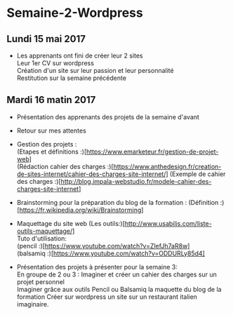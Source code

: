 # Semaine-2-Wordpress
## Lundi 15 mai 2017
- Les apprenants ont fini de créer leur 2 sites  
Leur 1er CV sur wordpress  
Création d'un site sur leur passion et leur personnalité  
Restitution sur la semaine précédente

## Mardi 16 matin 2017
- Présentation des apprenants des projets de la semaine d'avant  
- Retour sur mes attentes  
- Gestion des projets :  
(Etapes et définitions :)[https://www.emarketeur.fr/gestion-de-projet-web]  
(Rédaction cahier des charges :)[https://www.anthedesign.fr/creation-de-sites-internet/cahier-des-charges-site-internet/]
(Exemple de cahier des charges :)[http://blog.impala-webstudio.fr/modele-cahier-des-charges-site-internet]
- Brainstorming pour la préparation du blog de la formation : 
(Définition :)[https://fr.wikipedia.org/wiki/Brainstorming]
- Maquettage du site web
(Les outils:)[http://www.usabilis.com/liste-outils-maquettage/]  
Tuto d'utilisation:  
(pencil :)[https://www.youtube.com/watch?v=ZlefJh7aR8w]  
(balsamiq :)[https://www.youtube.com/watch?v=ODDURLy85d4]  

- Présentation des projets à présenter pour la semaine 3:  
En groupe de 2 ou 3 :
Imaginer et créer un cahier des charges sur un projet personnel  
Imaginer grâce aux outils Pencil ou Balsamiq la maquette du blog de la formation
Créer sur wordpress un site sur un restaurant italien imaginaire.
